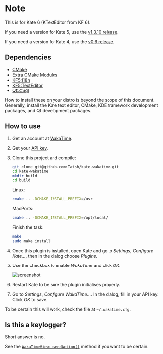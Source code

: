 # Note

This is for Kate 6 (KTextEditor from KF 6).

If you need a version for Kate 5, use the [v1.3.10 release](https://github.com/Tatsh/kate-wakatime/releases).

If you need a version for Kate 4, use the [v0.6 release](https://github.com/Tatsh/kate-wakatime/releases).

## Dependencies

* [CMake](https://cmake.org/)
* [Extra CMake Modules](https://invent.kde.org/frameworks/extra-cmake-modules)
* [KF5:I18n](https://develop.kde.org/products/frameworks/)
* [KF5:TextEditor](https://develop.kde.org/products/frameworks/)
* [Qt5::Sql](https://doc.qt.io/qt-5/qtsql-index.html)

How to install these on your distro is beyond the scope of this document. Generally, install the Kate text editor, CMake, KDE framework development packages, and Qt development packages.

## How to use

1. Get an account at [WakaTime](https://wakatime.com).
2. Get your [API key](https://wakatime.com/settings).
3. Clone this project and compile:

   ```bash
   git clone git@github.com:Tatsh/kate-wakatime.git
   cd kate-wakatime
   mkdir build
   cd build
   ```

   Linux:

   ```bash
   cmake .. -DCMAKE_INSTALL_PREFIX=/usr
   ```

   MacPorts:

   ```bash
   cmake .. -DCMAKE_INSTALL_PREFIX=/opt/local/
   ```

   Finish the task:

   ```bash
   make
   sudo make install
   ```

4. Once this plugin is installed, open Kate and go to _Settings_, _Configure Kate..._, then in the dialog choose _Plugins_.
5. Use the checkbox to enable _WakaTime_ and click _OK_:

   ![screenshot](https://user-images.githubusercontent.com/724848/53671349-f6a91280-3c4b-11e9-88b9-01f2cdc3cf67.png)

6. Restart Kate to be sure the plugin initialises properly.
7. Go to _Settings_, _Configure WakaTime..._. In the dialog, fill in your API key. Click _OK_ to save.

To be certain this will work, check the file at `~/.wakatime.cfg`.

## Is this a keylogger?

Short answer is no.

See the [`WakaTimeView::sendAction()`](https://github.com/Tatsh/kate-wakatime/blob/3c03b3431cf374afeec45dca638f928ab5169bdd/wakatimeplugin.cpp#L268-L423) method if you want to be certain.
